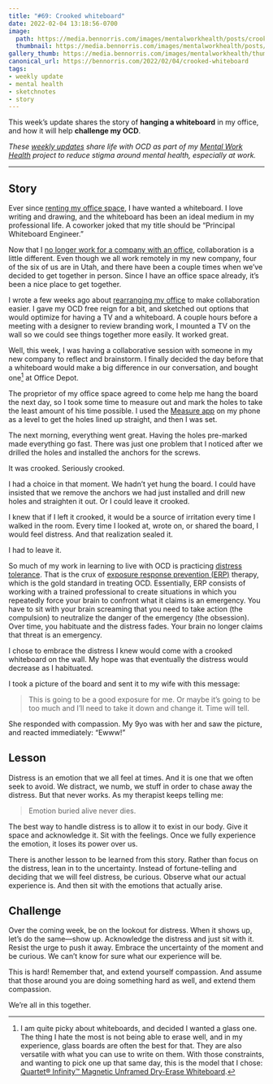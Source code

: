 ```yaml
---
title: "#69: Crooked whiteboard"
date: 2022-02-04 13:18:56-0700
image: 
  path: https://media.bennorris.com/images/mentalworkhealth/posts/crooked-whiteboard.jpg
  thumbnail: https://media.bennorris.com/images/mentalworkhealth/posts/thumbnails/crooked-whiteboard.jpg
gallery_thumb: https://media.bennorris.com/images/mentalworkhealth/thumbs/crooked-whiteboard.jpg
canonical_url: https://bennorris.com/2022/02/04/crooked-whiteboard
tags:
- weekly update
- mental health
- sketchnotes
- story
---
```


This week’s update shares the story of **hanging a whiteboard** in my office, and how it will help **challenge my OCD**.

_These [weekly updates](https://bennorris.com/tags/weekly-update/) share life with OCD as part of my [Mental Work Health](https://bennorris.com/mental-work-health) project to reduce stigma around mental health, especially at work._

***


## Story

Ever since [renting my office space](https://bennorris.com/2020/12/20/like-yourself-again), I have wanted a whiteboard. I love writing and drawing, and the whiteboard has been an ideal medium in my professional life. A coworker joked that my title should be “Principal Whiteboard Engineer.”

Now that I [no longer work for a company with an office](https://bennorris.com/2021/12/30/into-the-unknown), collaboration is a little different. Even though we all work remotely in my new company, four of the six of us are in Utah, and there have been a couple times when we’ve decided to get together in person. Since I have an office space already, it’s been a nice place to get together.

I wrote a few weeks ago about [rearranging my office](https://bennorris.com/2021/11/19/emotional-processing-tool) to make collaboration easier. I gave my OCD free reign for a bit, and sketched out options that would optimize for having a TV and a whiteboard. A couple hours before a meeting with a designer to review branding work, I mounted a TV on the wall so we could see things together more easily. It worked great.

Well, this week, I was having a collaborative session with someone in my new company to reflect and brainstorm. I finally decided the day before that a whiteboard would make a big difference in our conversation, and bought one[^1] at Office Depot.

The proprietor of my office space agreed to come help me hang the board the next day, so I took some time to measure out and mark the holes to take the least amount of his time possible. I used the [Measure app](https://apps.apple.com/us/app/measure/id1383426740) on my phone as a level to get the holes lined up straight, and then I was set.

The next morning, everything went great. Having the holes pre-marked made everything go fast. There was just one problem that I noticed after we drilled the holes and installed the anchors for the screws.

It was crooked. Seriously crooked.

I had a choice in that moment. We hadn’t yet hung the board. I could have insisted that we remove the anchors we had just installed and drill new holes and straighten it out. Or I could leave it crooked.

I knew that if I left it crooked, it would be a source of irritation every time I walked in the room. Every time I looked at, wrote on, or shared the board, I would feel distress. And that realization sealed it.

I had to leave it.

So much of my work in learning to live with OCD is practicing [distress tolerance](https://en.wikipedia.org/wiki/Distress_tolerance). That is the crux of [exposure response prevention (ERP)](https://iocdf.org/about-ocd/ocd-treatment/erp/) therapy, which is the gold standard in treating OCD. Essentially, ERP consists of working with a trained professional to create situations in which you repeatedly force your brain to confront what it claims is an emergency. You have to sit with your brain screaming that you need to take action (the compulsion) to neutralize the danger of the emergency (the obsession). Over time, you habituate and the distress fades. Your brain no longer claims that threat is an emergency.

I chose to embrace the distress I knew would come with a crooked whiteboard on the wall. My hope was that eventually the distress would decrease as I habituated.

I took a picture of the board and sent it to my wife with this message:

> This is going to be a good exposure for me. Or maybe it’s going to be too much and I’ll need to take it down and change it. Time will tell.

She responded with compassion. My 9yo was with her and saw the picture, and reacted immediately: “Ewww!”


## Lesson

Distress is an emotion that we all feel at times. And it is one that we often seek to avoid. We distract, we numb, we stuff in order to chase away the distress. But that never works. As my therapist keeps telling me:

> Emotion buried alive never dies.

The best way to handle distress is to allow it to exist in our body. Give it space and acknowledge it. Sit with the feelings. Once we fully experience the emotion, it loses its power over us.

There is another lesson to be learned from this story. Rather than focus on the distress, lean in to the uncertainty. Instead of fortune-telling and deciding that we will feel distress, be curious. Observe what our actual experience is. And then sit with the emotions that actually arise.


## Challenge

Over the coming week, be on the lookout for distress. When it shows up, let’s do the same—show up. Acknowledge the distress and just sit with it. Resist the urge to push it away. Embrace the uncertainty of the moment and be curious. We can’t know for sure what our experience will be.

This is hard! Remember that, and extend yourself compassion. And assume that those around you are doing something hard as well, and extend them compassion.

We’re all in this together.


[^1]: I am quite picky about whiteboards, and decided I wanted a glass one. The thing I hate the most is not being able to erase well, and in my experience, glass boards are often the best for that. They are also versatile with what you can use to write on them. With those constraints, and wanting to pick one up that same day, this is the model that I chose: [Quartet® Infinity™ Magnetic Unframed Dry-Erase Whiteboard](https://www.officedepot.com/a/products/190973/Quartet-Infinity-Magnetic-Unframed-Dry-Erase/).
